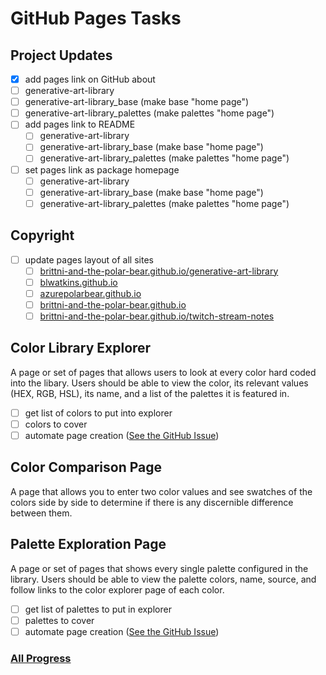 # GitHub Pages Tasks

## Project Updates

- [x] add pages link on GitHub about
- [ ] generative-art-library
- [ ] generative-art-library_base (make base "home page")
- [ ] generative-art-library_palettes (make palettes "home page")
- [ ] add pages link to README
  - [ ] generative-art-library
  - [ ] generative-art-library_base (make base "home page")
  - [ ] generative-art-library_palettes (make palettes "home page")
- [ ] set pages link as package homepage
  - [ ] generative-art-library
  - [ ] generative-art-library_base (make base "home page")
  - [ ] generative-art-library_palettes (make palettes "home page")

## Copyright

- [ ] update pages layout of all sites
  - [ ] [brittni-and-the-polar-bear.github.io/generative-art-library](https://brittni-and-the-polar-bear.github.io/generative-art-library/)
  - [ ] [blwatkins.github.io](https://blwatkins.github.io/)
  - [ ] [azurepolarbear.github.io](https://azurepolarbear.github.io/)
  - [ ] [brittni-and-the-polar-bear.github.io](https://brittni-and-the-polar-bear.github.io/)
  - [ ] [brittni-and-the-polar-bear.github.io/twitch-stream-notes](https://brittni-and-the-polar-bear.github.io/twitch-stream-notes/)

## Color Library Explorer

A page or set of pages that allows users to look at every color hard coded into the libary.
Users should be able to view the color, its relevant values (HEX, RGB, HSL), its name, and a list of the palettes it is
featured in.

- [ ] get list of colors to put into explorer
- [ ] colors to cover
- [ ] automate page
  creation ([See the GitHub Issue](https://github.com/brittni-and-the-polar-bear/generative-art-library/issues/25))

## Color Comparison Page

A page that allows you to enter two color values and see swatches of the colors side by side to determine if there is
any discernible difference between them.

## Palette Exploration Page

A page or set of pages that shows every single palette configured in the library. Users should be able to view the
palette colors, name, source, and follow links to the color explorer page of each color.

- [ ] get list of palettes to put in explorer
- [ ] palettes to cover
- [ ] automate page
  creation ([See the GitHub Issue](https://github.com/brittni-and-the-polar-bear/generative-art-library/issues/26))

### [All Progress](./progress.md)

